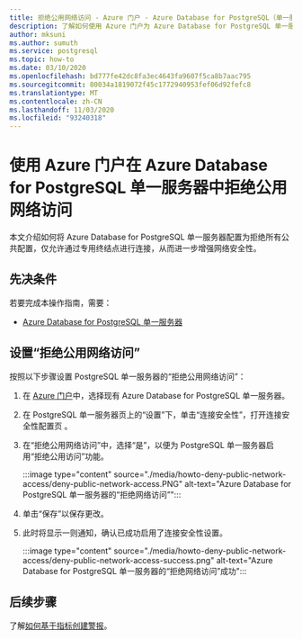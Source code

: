 ```yaml
---
title: 拒绝公用网络访问 - Azure 门户 - Azure Database for PostgreSQL（单一服务器）
description: 了解如何使用 Azure 门户为 Azure Database for PostgreSQL 单一服务器配置“拒绝公用网络访问”
author: mksuni
ms.author: sumuth
ms.service: postgresql
ms.topic: how-to
ms.date: 03/10/2020
ms.openlocfilehash: bd777fe42dc8fa3ec4643fa9607f5ca8b7aac795
ms.sourcegitcommit: 80034a1819072f45c1772940953fef06d92fefc8
ms.translationtype: MT
ms.contentlocale: zh-CN
ms.lasthandoff: 11/03/2020
ms.locfileid: "93240318"
---
```

# <a name="deny-public-network-access-in-azure-database-for-postgresql-single-server-using-azure-portal"></a>使用 Azure 门户在 Azure Database for PostgreSQL 单一服务器中拒绝公用网络访问

本文介绍如何将 Azure Database for PostgreSQL 单一服务器配置为拒绝所有公共配置，仅允许通过专用终结点进行连接，从而进一步增强网络安全性。

## <a name="prerequisites"></a>先决条件

若要完成本操作指南，需要：

* [Azure Database for PostgreSQL 单一服务器](quickstart-create-server-database-portal.md)

## <a name="set-deny-public-network-access"></a>设置“拒绝公用网络访问”

按照以下步骤设置 PostgreSQL 单一服务器的“拒绝公用网络访问”：

1. 在 [Azure 门户](https://portal.azure.com/)中，选择现有 Azure Database for PostgreSQL 单一服务器。

1. 在 PostgreSQL 单一服务器页上的“设置”下，单击“连接安全性”，打开连接安全性配置页 。

1. 在“拒绝公用网络访问”中，选择“是”，以便为 PostgreSQL 单一服务器启用“拒绝公用访问”功能。

    :::image type="content" source="./media/howto-deny-public-network-access/deny-public-network-access.PNG" alt-text="Azure Database for PostgreSQL 单一服务器的“拒绝网络访问”":::

1. 单击“保存”以保存更改。

1. 此时将显示一则通知，确认已成功启用了连接安全性设置。

    :::image type="content" source="./media/howto-deny-public-network-access/deny-public-network-access-success.png" alt-text="Azure Database for PostgreSQL 单一服务器的“拒绝网络访问”成功":::

## <a name="next-steps"></a>后续步骤

了解[如何基于指标创建警报](howto-alert-on-metric.md)。
